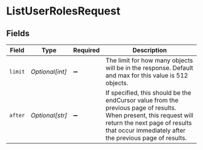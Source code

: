 # ListUserRolesRequest


## Fields

| Field                                                                                                                                                                                                          | Type                                                                                                                                                                                                           | Required                                                                                                                                                                                                       | Description                                                                                                                                                                                                    |
| -------------------------------------------------------------------------------------------------------------------------------------------------------------------------------------------------------------- | -------------------------------------------------------------------------------------------------------------------------------------------------------------------------------------------------------------- | -------------------------------------------------------------------------------------------------------------------------------------------------------------------------------------------------------------- | -------------------------------------------------------------------------------------------------------------------------------------------------------------------------------------------------------------- |
| `limit`                                                                                                                                                                                                        | *Optional[int]*                                                                                                                                                                                                | :heavy_minus_sign:                                                                                                                                                                                             | The limit for how many objects will be in the response. Default and max for this value is 512 objects.                                                                                                         |
| `after`                                                                                                                                                                                                        | *Optional[str]*                                                                                                                                                                                                | :heavy_minus_sign:                                                                                                                                                                                             | If specified, this should be the endCursor value from the previous page of results. When present, this request will return the next page of results that occur immediately after the previous page of results. |